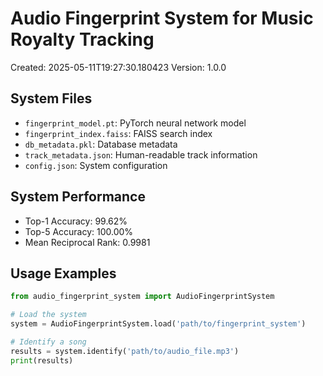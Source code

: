 # Audio Fingerprint System for Music Royalty Tracking

Created: 2025-05-11T19:27:30.180423
Version: 1.0.0

## System Files

- `fingerprint_model.pt`: PyTorch neural network model
- `fingerprint_index.faiss`: FAISS search index
- `db_metadata.pkl`: Database metadata
- `track_metadata.json`: Human-readable track information
- `config.json`: System configuration

## System Performance

- Top-1 Accuracy: 99.62%
- Top-5 Accuracy: 100.00%
- Mean Reciprocal Rank: 0.9981

## Usage Examples

```python
from audio_fingerprint_system import AudioFingerprintSystem

# Load the system
system = AudioFingerprintSystem.load('path/to/fingerprint_system')

# Identify a song
results = system.identify('path/to/audio_file.mp3')
print(results)
```
